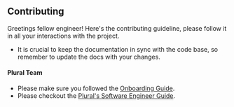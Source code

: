 ## Contributing
Greetings fellow engineer! Here's the contributing guideline, please follow it in all your interactions with the project.

- It is crucial to keep the documentation in sync with the code base, so remember to update the docs with your changes.

#### Plural Team
- Please make sure you followed the [Onboarding Guide](https://github.com/pluralcom/plural-docs/tree/main/onboarding).
- Please checkout the [Plural's Software Engineer Guide](https://github.com/pluralcom/plural-docs/tree/main/software-engineer-guidelines).